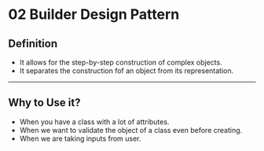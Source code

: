 # 02 Builder Design Pattern

## Definition

- It allows for the step-by-step construction of complex objects.
- It separates the construction fof an object from its representation.

---
## Why to Use it?

- When you have a class with a lot of attributes.
- When we want to validate the object of a class even before creating.
- When we are taking inputs from user.